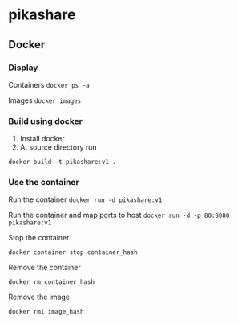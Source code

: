 # pikashare


## Docker

### Display

Containers
```docker ps -a```

Images
```docker images```

### Build using docker

1. Install docker
1. At source directory run

```docker build -t pikashare:v1 .```

### Use the container

Run the container
```docker run -d pikashare:v1```

Run the container and map ports to host
```docker run -d -p 80:8080 pikashare:v1```

Stop the container

```docker container stop container_hash```

Remove the container

```docker rm container_hash```

Remove the image

```docker rmi image_hash```
